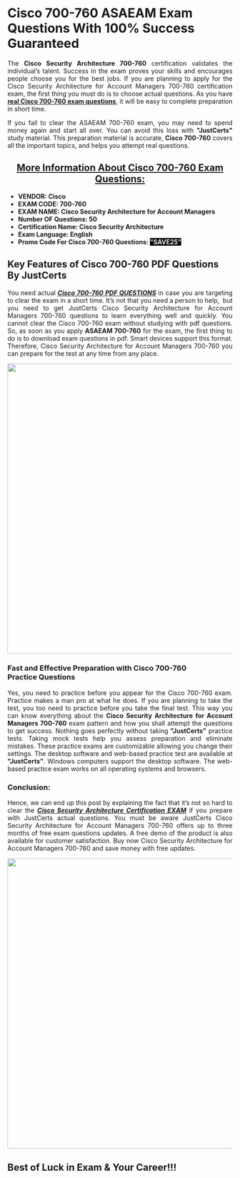 <h1><strong>Cisco 700-760 ASAEAM Exam Questions With 100% Success Guaranteed</strong></h1>

<p style="text-align: justify;">The <strong>Cisco Security Architecture 700-760</strong> certification validates the individual’s talent. Success in the exam proves your skills and encourages people choose you for the best jobs. If you are planning to apply for the Cisco Security Architecture for Account Managers 700-760 certification exam, the first thing you must do is to choose actual questions. As you have <strong><a href="https://www.justcerts.com/cisco/700-760-practice-questions.html">real Cisco 700-760 exam questions</a></strong>, it will be easy to complete preparation in short time.</p>

<p style="text-align: justify;">If you fail to clear the ASAEAM 700-760 exam, you may need to spend money again and start all over. You can avoid this loss with <strong>"JustCerts"</strong> study material. This preparation material is accurate, <strong>Cisco 700-760</strong> covers all the important topics, and helps you attempt real questions.</p>

<h2 style="text-align: center;"><u><strong>More Information About Cisco 700-760 Exam Questions:</strong></u></h2>

<ul>
	<li><strong>VENDOR: Cisco</strong></li>
	<li><strong>EXAM CODE: 700-760</strong></li>
	<li><strong>EXAM NAME: Cisco Security Architecture for Account Managers</strong></li>
	<li><strong>Number OF Questions: 50</strong></li>
	<li><strong>Certification Name: Cisco Security Architecture</strong></li>
	<li><strong>Exam Language: </strong><strong>English</strong></li>
	<li><strong>Promo Code For Cisco 700-760 Questions: <span style="color:#ecf0f1;"><span style="background-color:#000000;">"SAVE25"</span></span></strong></li>
</ul>

<h2><strong>Key Features of Cisco 700-760 PDF Questions By JustCerts</strong></h2>

<p style="text-align: justify;">You need actual <a href="https://www.justcerts.com/cisco/700-760-practice-questions.html"><strong><em>Cisco 700-760 PDF QUESTIONS</em></strong></a> in case you are targeting to clear the exam in a short time. It’s not that you need a person to help,  but you need to get JustCerts Cisco Security Architecture for Account Managers 700-760 questions to learn everything well and quickly. You cannot clear the Cisco 700-760 exam without studying with pdf questions. So, as soon as you apply <strong>ASAEAM 700-760</strong> for the exam, the first thing to do is to download exam questions in pdf. Smart devices support this format. Therefore, Cisco Security Architecture for Account Managers 700-760 you can prepare for the test at any time from any place.</p>

<center><img alt="Cisco700-760 Exam Dumps" src="https://media.licdn.com/dms/image/D4D12AQFLBHBOgfG3wQ/article-cover_image-shrink_720_1280/0/1677478644610?e=2147483647&v=beta&t=L7VPIEZ9ZC7OqvyRIoUw3twGnWrZNdIXwPmPcZVT_KI" style="height: 650px; width: 1200px;" /></center>

<h3><strong>Fast and Effective Preparation with Cisco 700-760 Practice Questions </strong></h3>

<p style="text-align: justify;">Yes, you need to practice before you appear for the Cisco 700-760 exam. Practice makes a man pro at what he does. If you are planning to take the test, you too need to practice before you take the final test. This way you can know everything about the <strong>Cisco Security Architecture for Account Managers 700-760</strong> exam pattern and how you shall attempt the questions to get success. Nothing goes perfectly without taking <strong>"JustCerts"</strong> practice tests. Taking mock tests help you assess preparation and eliminate mistakes. These practice exams are customizable allowing you change their settings. The desktop software and web-based practice test are available at <strong>"JustCerts"</strong>. Windows computers support the desktop software. The web-based practice exam works on all operating systems and browsers.</p>

<h3><strong>Conclusion:</strong></h3>

<p style="text-align: justify;">Hence, we can end up this post by explaining the fact that it’s not so hard to clear the <a href="https://www.justcerts.com/cisco/cisco-security-architecture-certification-exams.html"><strong><em>Cisco Security Architecture Certification EXAM</em></strong></a> if you prepare with JustCerts actual questions. You must be aware JustCerts Cisco Security Architecture for Account Managers 700-760 offers up to three months of free exam questions updates. A free demo of the product is also available for customer satisfaction. Buy now Cisco Security Architecture for Account Managers 700-760 and save money with free updates.</p>

<center><img alt="Cisco700-760 Exam Dumps" src="https://i.imgur.com/ILNYM6U.jpg" style="height: 650px; width: 1200px;" /></center>

<h2 style="text-align: justify;"><strong>Best of Luck in Exam & Your Career!!!</strong></h2>
